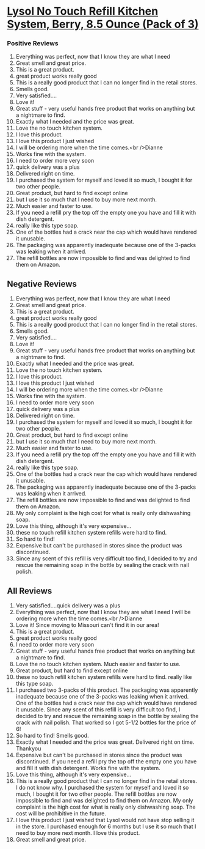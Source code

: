 # [Lysol No Touch Refill Kitchen System, Berry, 8.5 Ounce (Pack of 3)](https://products.checkmycream.com/products/Lysol-No-Touch-Refill-Kitchen-System-Berry-8.5-Ounce-(Pack-of-3).html)

### Positive Reviews

<ol>
      <li>Everything was perfect, now that I know they are what I need</li>
      <li>Great smell and great price.</li>
      <li>This is a great product.</li>
      <li>great product works really good</li>
      <li>This is a really good product that I can no longer find in the retail stores.</li>
      <li>Smells good.</li>
      <li>Very satisfied....</li>
      <li>Love it!  </li>
      <li>Great stuff - very useful hands free product that works on anything but a nightmare to find.</li>
      <li>Exactly what I needed and the price was great.  </li>
      <li>Love the no touch kitchen system.</li>
      <li>I love this product.</li>
      <li>I love this product I just wished</li>
      <li>I will be ordering more when the time comes.&lt;br /&gt;Dianne</li>
      <li>Works fine with the system.</li>
      <li>I need to order more very soon</li>
      <li>quick delivery was a plus</li>
      <li>Delivered right on time.  </li>
      <li>I purchased the system for myself and loved it so much, I bought it for two other people.</li>
      <li>Great product, but hard to find except online</li>
      <li>but I use it so much that I need to buy more next month.</li>
      <li>Much easier and faster to use.</li>
      <li>If you need a refill pry the top off the empty one you have and fill it with dish detergent.  </li>
      <li>really like this type soap.</li>
      <li>One of the bottles had a crack near the cap which would have rendered it unusable.</li>
      <li>The packaging was apparently inadequate because one of the 3-packs was leaking when it arrived.</li>
      <li>The refill bottles are now impossible to find and was delighted to find them on Amazon.</li>
</ol>


<h2>Negative Reviews</h2>
<ol>
<li> Everything was perfect, now that I know they are what I need</li>
<li> Great smell and great price.</li>
<li> This is a great product.</li>
<li> great product works really good</li>
<li> This is a really good product that I can no longer find in the retail stores.</li>
<li> Smells good.</li>
<li> Very satisfied....</li>
<li> Love it!  </li>
<li> Great stuff - very useful hands free product that works on anything but a nightmare to find.</li>
<li> Exactly what I needed and the price was great.  </li>
<li> Love the no touch kitchen system.</li>
<li> I love this product.</li>
<li> I love this product I just wished</li>
<li> I will be ordering more when the time comes.&lt;br /&gt;Dianne</li>
<li> Works fine with the system.</li>
<li> I need to order more very soon</li>
<li> quick delivery was a plus</li>
<li> Delivered right on time.  </li>
<li> I purchased the system for myself and loved it so much, I bought it for two other people.</li>
<li> Great product, but hard to find except online</li>
<li> but I use it so much that I need to buy more next month.</li>
<li> Much easier and faster to use.</li>
<li> If you need a refill pry the top off the empty one you have and fill it with dish detergent.  </li>
<li> really like this type soap.</li>
<li> One of the bottles had a crack near the cap which would have rendered it unusable.</li>
<li> The packaging was apparently inadequate because one of the 3-packs was leaking when it arrived.</li>
<li> The refill bottles are now impossible to find and was delighted to find them on Amazon.</li>
<li> My only complaint is the high cost for what is really only dishwashing soap.</li>
<li> Love this thing, although it&#x27;s very expensive...</li>
<li> these no touch refill kitchen system refills were hard to find.</li>
<li> So hard to find!</li>
<li> Expensive but can&#x27;t be purchased in stores since the product was discontinued.  </li>
<li> Since any scent of this refill is very difficult too find, I decided to try and rescue the remaining soap in the bottle by sealing the crack with nail polish.</li>
</ol>

<h2>All Reviews</h2>

<ol>
    <li> Very satisfied....quick delivery was a plus</li>
    <li> Everything was perfect, now that I know they are what I need I will be ordering more when the time comes.&lt;br /&gt;Dianne</li>
    <li> Love it!  Since moving to Missouri can&#x27;t find it in our area!</li>
    <li> This is a great product.</li>
    <li> great product works really good</li>
    <li> I need to order more very soon</li>
    <li> Great stuff - very useful hands free product that works on anything but a nightmare to find.</li>
    <li> Love the no touch kitchen system. Much easier and faster to use.</li>
    <li> Great product, but hard to find except online</li>
    <li> these no touch refill kitchen system refills were hard to find. really like this type soap.</li>
    <li> I purchased two 3-packs of this product. The packaging was apparently inadequate because one of the 3-packs was leaking when it arrived. One of the bottles had a crack near the cap which would have rendered it unusable. Since any scent of this refill is very difficult too find, I decided to try and rescue the remaining soap in the bottle by sealing the crack with nail polish. That worked so I got 5-1/2 bottles for the price of 6!</li>
    <li> So hard to find! Smells good.</li>
    <li> Exactly what I needed and the price was great.  Delivered right on time.  Thankyou</li>
    <li> Expensive but can&#x27;t be purchased in stores since the product was discontinued.  If you need a refill pry the top off the empty one you have and fill it with dish detergent.  Works fine with the system.</li>
    <li> Love this thing, although it&#x27;s very expensive...</li>
    <li> This is a really good product that I can no longer find in the retail stores. I do not know why. I purchased the system for myself and loved it so much, I bought it for two other people. The refill bottles are now impossible to find and was delighted to find them on Amazon. My only complaint is the high cost for what is really only dishwashing soap. The cost will be prohibitive in the future.</li>
    <li> I love this product I just wished that Lysol would not have stop selling it in the store. I purchased enough for 6 months but I use it so much that I need to buy more next month. I love this product.</li>
    <li> Great smell and great price.</li>
</ol>




